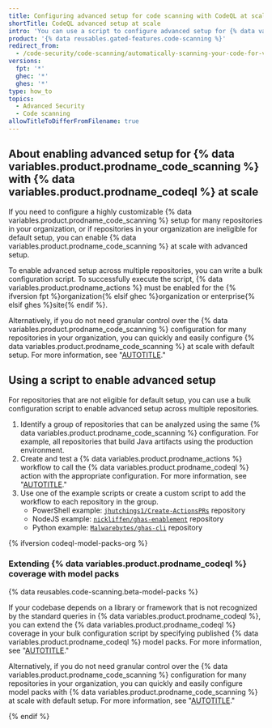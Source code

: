 ```yaml
---
title: Configuring advanced setup for code scanning with CodeQL at scale
shortTitle: CodeQL advanced setup at scale
intro: 'You can use a script to configure advanced setup for {% data variables.product.prodname_code_scanning %} for a specific group of repositories in your organization.'
product: '{% data reusables.gated-features.code-scanning %}'
redirect_from:
  - /code-security/code-scanning/automatically-scanning-your-code-for-vulnerabilities-and-errors/configuring-advanced-setup-for-code-scanning-with-codeql-at-scale
versions:
  fpt: '*'
  ghec: '*'
  ghes: '*'
type: how_to
topics:
  - Advanced Security
  - Code scanning
allowTitleToDifferFromFilename: true
---
```


## About enabling advanced setup for {% data variables.product.prodname_code_scanning %} with {% data variables.product.prodname_codeql %} at scale

If you need to configure a highly customizable {% data variables.product.prodname_code_scanning %} setup for many repositories in your organization, or if repositories in your organization are ineligible for default setup, you can enable {% data variables.product.prodname_code_scanning %} at scale with advanced setup.

To enable advanced setup across multiple repositories, you can write a bulk configuration script. To successfully execute the script, {% data variables.product.prodname_actions %} must be enabled for the {% ifversion fpt %}organization{% elsif ghec %}organization or enterprise{% elsif ghes %}site{% endif %}.

Alternatively, if you do not need granular control over the {% data variables.product.prodname_code_scanning %} configuration for many repositories in your organization, you can quickly and easily configure {% data variables.product.prodname_code_scanning %} at scale with default setup. For more information, see "[AUTOTITLE](/code-security/code-scanning/enabling-code-scanning/configuring-default-setup-for-code-scanning-at-scale)."

## Using a script to enable advanced setup

For repositories that are not eligible for default setup, you can use a bulk configuration script to enable advanced setup across multiple repositories.

1. Identify a group of repositories that can be analyzed using the same {% data variables.product.prodname_code_scanning %} configuration. For example, all repositories that build Java artifacts using the production environment.
1. Create and test a {% data variables.product.prodname_actions %} workflow to call the {% data variables.product.prodname_codeql %} action with the appropriate configuration. For more information, see "[AUTOTITLE](/code-security/code-scanning/automatically-scanning-your-code-for-vulnerabilities-and-errors/configuring-advanced-setup-for-code-scanning#configuring-advanced-setup-for-code-scanning-with-codeql)."
1. Use one of the example scripts or create a custom script to add the workflow to each repository in the group.
   - PowerShell example: [`jhutchings1/Create-ActionsPRs`](https://github.com/jhutchings1/Create-ActionsPRs) repository
   - NodeJS example: [`nickliffen/ghas-enablement`](https://github.com/NickLiffen/ghas-enablement) repository
   - Python example: [`Malwarebytes/ghas-cli`](https://github.com/Malwarebytes/ghas-cli) repository

{% ifversion codeql-model-packs-org %}

### Extending {% data variables.product.prodname_codeql %} coverage with model packs

{% data reusables.code-scanning.beta-model-packs %}

If your codebase depends on a library or framework that is not recognized by the standard queries in {% data variables.product.prodname_codeql %}, you can extend the {% data variables.product.prodname_codeql %} coverage in your bulk configuration script by specifying published {% data variables.product.prodname_codeql %} model packs. For more information, see "[AUTOTITLE](/code-security/code-scanning/creating-an-advanced-setup-for-code-scanning/customizing-your-advanced-setup-for-code-scanning#extending-codeql-coverage-with-codeql-model-packs)."

Alternatively, if you do not need granular control over the {% data variables.product.prodname_code_scanning %} configuration for many repositories in your organization, you can quickly and easily configure model packs with {% data variables.product.prodname_code_scanning %} at scale with default setup. For more information, see "[AUTOTITLE](/code-security/code-scanning/managing-your-code-scanning-configuration/editing-your-configuration-of-default-setup#extending-codeql-coverage-with-codeql-model-packs-in-default-setup)."

{% endif %}
